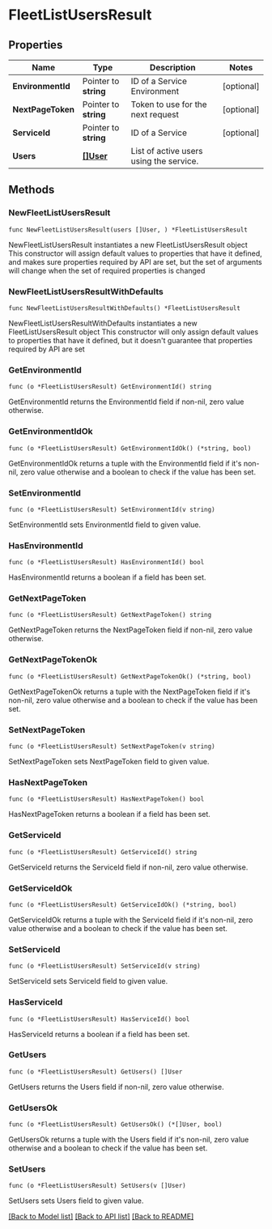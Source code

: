 # FleetListUsersResult

## Properties

Name | Type | Description | Notes
------------ | ------------- | ------------- | -------------
**EnvironmentId** | Pointer to **string** | ID of a Service Environment | [optional] 
**NextPageToken** | Pointer to **string** | Token to use for the next request | [optional] 
**ServiceId** | Pointer to **string** | ID of a Service | [optional] 
**Users** | [**[]User**](User.md) | List of active users using the service. | 

## Methods

### NewFleetListUsersResult

`func NewFleetListUsersResult(users []User, ) *FleetListUsersResult`

NewFleetListUsersResult instantiates a new FleetListUsersResult object
This constructor will assign default values to properties that have it defined,
and makes sure properties required by API are set, but the set of arguments
will change when the set of required properties is changed

### NewFleetListUsersResultWithDefaults

`func NewFleetListUsersResultWithDefaults() *FleetListUsersResult`

NewFleetListUsersResultWithDefaults instantiates a new FleetListUsersResult object
This constructor will only assign default values to properties that have it defined,
but it doesn't guarantee that properties required by API are set

### GetEnvironmentId

`func (o *FleetListUsersResult) GetEnvironmentId() string`

GetEnvironmentId returns the EnvironmentId field if non-nil, zero value otherwise.

### GetEnvironmentIdOk

`func (o *FleetListUsersResult) GetEnvironmentIdOk() (*string, bool)`

GetEnvironmentIdOk returns a tuple with the EnvironmentId field if it's non-nil, zero value otherwise
and a boolean to check if the value has been set.

### SetEnvironmentId

`func (o *FleetListUsersResult) SetEnvironmentId(v string)`

SetEnvironmentId sets EnvironmentId field to given value.

### HasEnvironmentId

`func (o *FleetListUsersResult) HasEnvironmentId() bool`

HasEnvironmentId returns a boolean if a field has been set.

### GetNextPageToken

`func (o *FleetListUsersResult) GetNextPageToken() string`

GetNextPageToken returns the NextPageToken field if non-nil, zero value otherwise.

### GetNextPageTokenOk

`func (o *FleetListUsersResult) GetNextPageTokenOk() (*string, bool)`

GetNextPageTokenOk returns a tuple with the NextPageToken field if it's non-nil, zero value otherwise
and a boolean to check if the value has been set.

### SetNextPageToken

`func (o *FleetListUsersResult) SetNextPageToken(v string)`

SetNextPageToken sets NextPageToken field to given value.

### HasNextPageToken

`func (o *FleetListUsersResult) HasNextPageToken() bool`

HasNextPageToken returns a boolean if a field has been set.

### GetServiceId

`func (o *FleetListUsersResult) GetServiceId() string`

GetServiceId returns the ServiceId field if non-nil, zero value otherwise.

### GetServiceIdOk

`func (o *FleetListUsersResult) GetServiceIdOk() (*string, bool)`

GetServiceIdOk returns a tuple with the ServiceId field if it's non-nil, zero value otherwise
and a boolean to check if the value has been set.

### SetServiceId

`func (o *FleetListUsersResult) SetServiceId(v string)`

SetServiceId sets ServiceId field to given value.

### HasServiceId

`func (o *FleetListUsersResult) HasServiceId() bool`

HasServiceId returns a boolean if a field has been set.

### GetUsers

`func (o *FleetListUsersResult) GetUsers() []User`

GetUsers returns the Users field if non-nil, zero value otherwise.

### GetUsersOk

`func (o *FleetListUsersResult) GetUsersOk() (*[]User, bool)`

GetUsersOk returns a tuple with the Users field if it's non-nil, zero value otherwise
and a boolean to check if the value has been set.

### SetUsers

`func (o *FleetListUsersResult) SetUsers(v []User)`

SetUsers sets Users field to given value.



[[Back to Model list]](../README.md#documentation-for-models) [[Back to API list]](../README.md#documentation-for-api-endpoints) [[Back to README]](../README.md)


